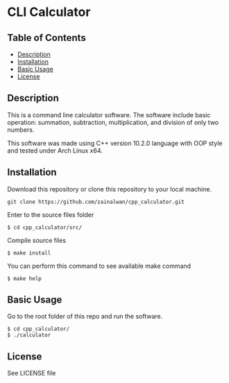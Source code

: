 # CLI Calculator

## Table of Contents
* [Description](#description)
* [Installation](#installation)
* [Basic Usage](#basic-usage)
* [License](#license)

## Description
This is a command line calculator software. The software include basic operation: summation, subtraction, multiplication, and division of only two numbers.

This software was made using C++ version 10.2.0 language with OOP style and tested under Arch Linux x64.

## Installation
Download this repository or clone this repository to your local machine.
```
git clone https://github.com/zainalwan/cpp_calculator.git
```

Enter to the source files folder
```
$ cd cpp_calculator/src/
```

Compile source files
```
$ make install
```

You can perform this command to see available make command
```
$ make help
```

## Basic Usage
Go to the root folder of this repo and run the software.
```
$ cd cpp_calculator/
$ ./calculator
```

## License
See LICENSE file